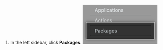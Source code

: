 1. In the left sidebar, click **Packages**. ![Packages tab in management console sidebar](/assets/images/enterprise/site-admin-settings/management-console-packages-tab.png)
